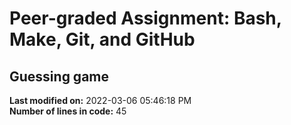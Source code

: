 # Peer-graded Assignment: Bash, Make, Git, and GitHub
## Guessing game
**Last modified on:** 2022-03-06 05:46:18 PM  
**Number of lines in code:** 45
